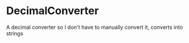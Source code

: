 # DecimalConverter
A decimal converter so I don't have to manually convert it, converts into strings
